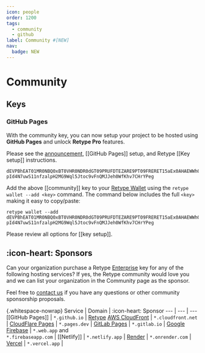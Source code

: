```yaml
---
icon: people
order: 1200
tags:
  - community
  - github
label: Community #[NEW]
nav:
  badge: NEW
---
```

# Community

## Keys

### GitHub Pages

With the community key, you can now setup your project to be hosted using **GitHub Pages** and unlock **Retype Pro** features.

Please see the [announcement](/blog/2025-06-06.md), [[GitHub Pages]] setup, and Retype [[Key setup]] instructions.

```
dEVPBhEAT01MR0NBQ0xBT0VHR0NDR0dGT09PRUFDTEZARE9PT09FRERET15aEx0AHAEWWh0bT0Q-pId4N7uwS11nfzalpH2MG9Wql5Jtoc9vFnQMJJeh0WfKhv7CHrYPeg
```

Add the above [[community]] key to your [Retype Wallet](/guides/cli.md#retype-wallet) using the `retype wallet --add <key>` command. The command below includes the full `<key>` making it easy to copy/paste:

```
retype wallet --add dEVPBhEAT01MR0NBQ0xBT0VHR0NDR0dGT09PRUFDTEZARE9PT09FRERET15aEx0AHAEWWh0bT0Q-pId4N7uwS11nfzalpH2MG9Wql5Jtoc9vFnQMJJeh0WfKhv7CHrYPeg
```

Please review all options for [[key setup]].

## :icon-heart: Sponsors

Can your organization purchase a Retype [Enterprise](/pro/pro.md) key for any of the following hosting services? If yes, the Retype community would love you and we can list your organization in the Community page as the sponsor.

Feel free to [contact us](mailto:hello@retype.com) if you have any questions or other community sponsorship proposals.

{.whitespace-nowrap}
Service | Domain | :icon-heart: Sponsor
--- | --- | ---
[[GitHub Pages]] | `*.github.io` | [Retype](https://retype.com)
[AWS CloudFront](https://aws.amazon.com/cloudfront/) | `*.cloudfront.net` | 
[CloudFlare Pages](/hosting/cloudflare.md) | `*.pages.dev` | 
[GitLab Pages](/hosting/gitlab-pages.md) | `*.gitlab.io` | 
[Google Firebase](https://firebase.google.com/) | `*.web.app` and<br> `*.firebaseapp.com` | 
[[Netlify]] | `*.netlify.app` | 
[Render](https://render.com/) | `*.onrender.com` | 
[Vercel](https://vercel.com/) | `*.vercel.app` | 